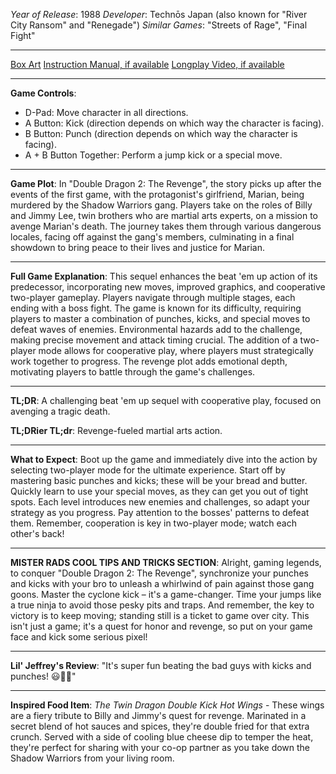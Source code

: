 *Year of Release*: 1988
*Developer*: Technōs Japan (also known for "River City Ransom" and "Renegade")
*Similar Games*: "Streets of Rage", "Final Fight"

---
[Box Art](https://www.google.com/search?newwindow=1&sca_esv=171a28ce0fc58a51&q=NES+Game+Box+Art+Double+Dragon+2+-+The+Revenge&uds=AMwkrPvg5PKm_dNhMKTbEqnEKe3-6XxiOpNFjFnlqxFDMqlwhD6DPVRAm9-_1gPBbxy9DIo_-S5UzNiyucG_Gr6nVqbvCtLly5uEc6a3pXEPsUbauYHkPixzlqsDC7Hx8tvooks1KEQd&udm=2&sa=X&ved=2ahUKEwi1r5fThMWEAxVsGtAFHU9IDJYQtKgLegQIDBAB&biw=1536&bih=714&dpr=1.25) 
[Instruction Manual, if available](https://www.google.com/search?q=NES+Instruction+Manual+Double+Dragon+2+-+The+Revenge)
[Longplay Video, if available](https://www.youtube.com/results?search_query=nes+full+longplay+Double+Dragon+2+-+The+Revenge) 

- - -
**Game Controls**:
- D-Pad: Move character in all directions.
- A Button: Kick (direction depends on which way the character is facing).
- B Button: Punch (direction depends on which way the character is facing).
- A + B Button Together: Perform a jump kick or a special move.

- - -
**Game Plot**: In "Double Dragon 2: The Revenge", the story picks up after the events of the first game, with the protagonist's girlfriend, Marian, being murdered by the Shadow Warriors gang. Players take on the roles of Billy and Jimmy Lee, twin brothers who are martial arts experts, on a mission to avenge Marian's death. The journey takes them through various dangerous locales, facing off against the gang's members, culminating in a final showdown to bring peace to their lives and justice for Marian.

- - -
**Full Game Explanation**: This sequel enhances the beat 'em up action of its predecessor, incorporating new moves, improved graphics, and cooperative two-player gameplay. Players navigate through multiple stages, each ending with a boss fight. The game is known for its difficulty, requiring players to master a combination of punches, kicks, and special moves to defeat waves of enemies. Environmental hazards add to the challenge, making precise movement and attack timing crucial. The addition of a two-player mode allows for cooperative play, where players must strategically work together to progress. The revenge plot adds emotional depth, motivating players to battle through the game's challenges.

- - -
**TL;DR**: A challenging beat 'em up sequel with cooperative play, focused on avenging a tragic death.

**TL;DRier TL;dr**: Revenge-fueled martial arts action.

- - -
**What to Expect**: Boot up the game and immediately dive into the action by selecting two-player mode for the ultimate experience. Start off by mastering basic punches and kicks; these will be your bread and butter. Quickly learn to use your special moves, as they can get you out of tight spots. Each level introduces new enemies and challenges, so adapt your strategy as you progress. Pay attention to the bosses' patterns to defeat them. Remember, cooperation is key in two-player mode; watch each other's back!

---
**MISTER RADS COOL TIPS AND TRICKS SECTION**: Alright, gaming legends, to conquer "Double Dragon 2: The Revenge", synchronize your punches and kicks with your bro to unleash a whirlwind of pain against those gang goons. Master the cyclone kick – it's a game-changer. Time your jumps like a true ninja to avoid those pesky pits and traps. And remember, the key to victory is to keep moving; standing still is a ticket to game over city. This isn't just a game; it's a quest for honor and revenge, so put on your game face and kick some serious pixel!

---
**Lil' Jeffrey's Review**: "It's super fun beating the bad guys with kicks and punches! 😃👊💥"

---
**Inspired Food Item**: *The Twin Dragon Double Kick Hot Wings* - These wings are a fiery tribute to Billy and Jimmy's quest for revenge. Marinated in a secret blend of hot sauces and spices, they're double fried for that extra crunch. Served with a side of cooling blue cheese dip to temper the heat, they're perfect for sharing with your co-op partner as you take down the Shadow Warriors from your living room.